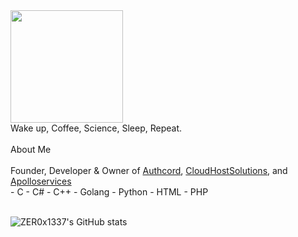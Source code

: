 <div id="header" style="center">
 <img src="https://cdn.discordapp.com/attachments/1066513793854750862/1066860872959524925/image3.png" width="180"/>
</div>
<div id="header" style="center">
 Wake up, Coffee, Science, Sleep, Repeat.
</div>
<br>
About Me
<br>
<br>
<div >
 Founder, Developer & Owner of <a href="https://authcord.xyz">Authcord</a>, <a href="https://cloudhostsolutions.co">CloudHostSolutions</a>, and <a          href="https://apolloservices.xyz">Apolloservices</a>
</div>
<div >
- C
- C#
- C++
- Golang
- Python
- HTML 
- PHP
</div>
<br>

![ZER0x1337's GitHub stats](https://github-readme-stats.vercel.app/api?username=ZER0x1337&show_icons=true&theme=onedark)
